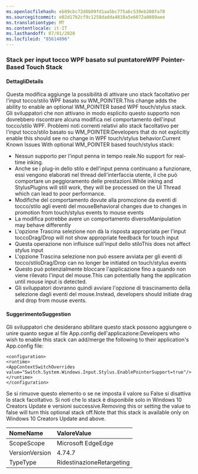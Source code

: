 ```yaml
---
ms.openlocfilehash: eb89cbc72d8b09fd1aa5bc775a6c539eb208fa70
ms.sourcegitcommit: e02d17b2cf9c1258dadda4810a5e6072a0089aee
ms.translationtype: MT
ms.contentlocale: it-IT
ms.lasthandoff: 07/01/2020
ms.locfileid: "85614896"
---
```

### <a name="wpf-pointer-based-touch-stack"></a><span data-ttu-id="db09c-101">Stack per input tocco WPF basato sul puntatore</span><span class="sxs-lookup"><span data-stu-id="db09c-101">WPF Pointer-Based Touch Stack</span></span>

#### <a name="details"></a><span data-ttu-id="db09c-102">Dettagli</span><span class="sxs-lookup"><span data-stu-id="db09c-102">Details</span></span>

<span data-ttu-id="db09c-103">Questa modifica aggiunge la possibilità di attivare uno stack facoltativo per l'input tocco/stilo WPF basato su WM_POINTER.</span><span class="sxs-lookup"><span data-stu-id="db09c-103">This change adds the ability to enable an optional WM_POINTER based WPF touch/stylus stack.</span></span>  <span data-ttu-id="db09c-104">Gli sviluppatori che non attivano in modo esplicito questo supporto non dovrebbero riscontrare alcuna modifica nel comportamento dell'input tocco/stilo WPF. Problemi noti correnti relativi allo stack facoltativo per l'input tocco/stilo basato su WM_POINTER:</span><span class="sxs-lookup"><span data-stu-id="db09c-104">Developers that do not explicitly enable this should see no change in WPF touch/stylus behavior.Current Known Issues With optional WM_POINTER based touch/stylus stack:</span></span>

- <span data-ttu-id="db09c-105">Nessun supporto per l'input penna in tempo reale.</span><span class="sxs-lookup"><span data-stu-id="db09c-105">No support for real-time inking.</span></span>
- <span data-ttu-id="db09c-106">Anche se i plug-in dello stilo e dell'input penna continuano a funzionare, essi vengono elaborati nel thread dell'interfaccia utente, il che può comportare un peggioramento delle prestazioni.</span><span class="sxs-lookup"><span data-stu-id="db09c-106">While inking and StylusPlugins will still work, they will be processed on the UI Thread which can lead to poor performance.</span></span>
- <span data-ttu-id="db09c-107">Modifiche del comportamento dovute alla promozione da eventi di tocco/stilo agli eventi del mouse</span><span class="sxs-lookup"><span data-stu-id="db09c-107">Behavioral changes due to changes in promotion from touch/stylus events to mouse events</span></span>
- <span data-ttu-id="db09c-108">La modifica potrebbe avere un comportamento diverso</span><span class="sxs-lookup"><span data-stu-id="db09c-108">Manipulation may behave differently</span></span>
- <span data-ttu-id="db09c-109">L'opzione Trascina selezione non dà la risposta appropriata per l'input tocco</span><span class="sxs-lookup"><span data-stu-id="db09c-109">Drag/Drop will not show appropriate feedback for touch input</span></span>
- <span data-ttu-id="db09c-110">Questa operazione non influisce sull'input dello stilo</span><span class="sxs-lookup"><span data-stu-id="db09c-110">This does not affect stylus input</span></span>
- <span data-ttu-id="db09c-111">L'opzione Trascina selezione non può essere avviata per gli eventi di tocco/stilo</span><span class="sxs-lookup"><span data-stu-id="db09c-111">Drag/Drop can no longer be initiated on touch/stylus events</span></span>
- <span data-ttu-id="db09c-112">Questo può potenzialmente bloccare l'applicazione fino a quando non viene rilevato l'input del mouse.</span><span class="sxs-lookup"><span data-stu-id="db09c-112">This can potentially hang the application until mouse input is detected.</span></span>
- <span data-ttu-id="db09c-113">Gli sviluppatori dovranno quindi avviare l'opzione di trascinamento della selezione dagli eventi del mouse.</span><span class="sxs-lookup"><span data-stu-id="db09c-113">Instead, developers should initiate drag and drop from mouse events.</span></span>

#### <a name="suggestion"></a><span data-ttu-id="db09c-114">Suggerimento</span><span class="sxs-lookup"><span data-stu-id="db09c-114">Suggestion</span></span>

<span data-ttu-id="db09c-115">Gli sviluppatori che desiderano abilitare questo stack possono aggiungere o unire quanto segue al file App.config dell'applicazione:</span><span class="sxs-lookup"><span data-stu-id="db09c-115">Developers who wish to enable this stack can add/merge the following to their application's App.config file:</span></span>

<pre><code class="lang-xml">&lt;configuration&gt;&#13;&#10;&lt;runtime&gt;&#13;&#10;&lt;AppContextSwitchOverrides value=&quot;Switch.System.Windows.Input.Stylus.EnablePointerSupport=true&quot;/&gt;&#13;&#10;&lt;/runtime&gt;&#13;&#10;&lt;/configuration&gt;&#13;&#10;</code></pre>

<span data-ttu-id="db09c-116">Se si rimuove questo elemento o se ne imposta il valore su False si disattiva lo stack facoltativo. Si noti che lo stack è disponibile solo in Windows 10 Creators Update e versioni successive.</span><span class="sxs-lookup"><span data-stu-id="db09c-116">Removing this or setting the value to false will turn this optional stack off.Note that this stack is available only on Windows 10 Creators Update and above.</span></span>

| <span data-ttu-id="db09c-117">Nome</span><span class="sxs-lookup"><span data-stu-id="db09c-117">Name</span></span>    | <span data-ttu-id="db09c-118">Valore</span><span class="sxs-lookup"><span data-stu-id="db09c-118">Value</span></span>       |
|:--------|:------------|
| <span data-ttu-id="db09c-119">Scope</span><span class="sxs-lookup"><span data-stu-id="db09c-119">Scope</span></span>   | <span data-ttu-id="db09c-120">Microsoft Edge</span><span class="sxs-lookup"><span data-stu-id="db09c-120">Edge</span></span>        |
| <span data-ttu-id="db09c-121">Version</span><span class="sxs-lookup"><span data-stu-id="db09c-121">Version</span></span> | <span data-ttu-id="db09c-122">4.7</span><span class="sxs-lookup"><span data-stu-id="db09c-122">4.7</span></span>         |
| <span data-ttu-id="db09c-123">Type</span><span class="sxs-lookup"><span data-stu-id="db09c-123">Type</span></span>    | <span data-ttu-id="db09c-124">Ridestinazione</span><span class="sxs-lookup"><span data-stu-id="db09c-124">Retargeting</span></span> |
